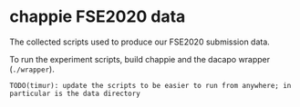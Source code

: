 # chappie FSE2020 data #

The collected scripts used to produce our FSE2020 submission data.

To run the experiment scripts, build chappie and the dacapo wrapper (`./wrapper`).

```
TODO(timur): update the scripts to be easier to run from anywhere; in particular is the data directory
```
